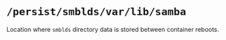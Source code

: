 # `/persist/smblds/var/lib/samba`
Location where `smblds` directory data is stored between container reboots.